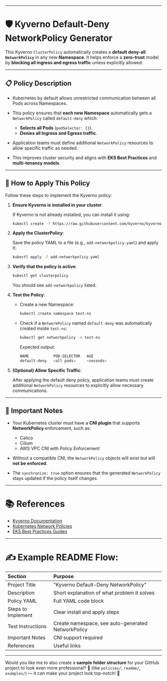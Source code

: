 
---

# 🛡️ Kyverno Default-Deny NetworkPolicy Generator

This Kyverno `ClusterPolicy` automatically creates a **default deny-all `NetworkPolicy`** in any new **Namespace**.
It helps enforce a **zero-trust** model by **blocking all ingress and egress traffic** unless explicitly allowed.

---

## 📋 Policy Description

* Kubernetes by default allows unrestricted communication between all Pods across Namespaces.
* This policy ensures that **each new Namespace** automatically gets a `NetworkPolicy` called `default-deny` which:

  * **Selects all Pods** (`podSelector: {}`).
  * **Denies all Ingress and Egress traffic**.
* Application teams must define additional `NetworkPolicy` resources to allow specific traffic as needed.
* This improves cluster security and aligns with **EKS Best Practices** and **multi-tenancy models**.


---

## 🚀 How to Apply This Policy

Follow these steps to implement the Kyverno policy:

1. **Ensure Kyverno is installed in your cluster**:

   If Kyverno is not already installed, you can install it using:

   ```bash
   kubectl create -f https://raw.githubusercontent.com/kyverno/kyverno/main/config/install.yaml
   ```

2. **Apply the ClusterPolicy**:

   Save the policy YAML to a file (e.g., `add-networkpolicy.yaml`) and apply it:

   ```bash
   kubectl apply -f add-networkpolicy.yaml
   ```

3. **Verify that the policy is active**:

   ```bash
   kubectl get clusterpolicy
   ```

   You should see `add-networkpolicy` listed.

4. **Test the Policy**:

   * Create a new Namespace:

     ```bash
     kubectl create namespace test-ns
     ```

   * Check if a `NetworkPolicy` named `default-deny` was automatically created inside `test-ns`:

     ```bash
     kubectl get networkpolicy -n test-ns
     ```

     Expected output:

     ```bash
     NAME           POD-SELECTOR   AGE
     default-deny   <all pods>     <seconds>
     ```

5. **(Optional) Allow Specific Traffic**:

   After applying the default deny policy, application teams must create additional `NetworkPolicy` resources to explicitly allow necessary communications.

---

## 📢 Important Notes

* Your Kubernetes cluster must have a **CNI plugin** that supports **NetworkPolicy** enforcement, such as:

  * Calico
  * Cilium
  * AWS VPC CNI with Policy Enforcement
* Without a compatible CNI, the `NetworkPolicy` objects will exist but will **not be enforced**.
* The `synchronize: true` option ensures that the generated `NetworkPolicy` stays updated if the policy itself changes.

---

# 📚 References

* [Kyverno Documentation](https://kyverno.io/docs/)
* [Kubernetes Network Policies](https://kubernetes.io/docs/concepts/services-networking/network-policies/)
* [EKS Best Practices Guides](https://aws.github.io/aws-eks-best-practices/networking/network-policies/)

---

# ✍️ Example README Flow:

| Section            | Purpose                                            |
| :----------------- | :------------------------------------------------- |
| Project Title      | "Kyverno Default-Deny NetworkPolicy"               |
| Description        | Short explanation of what problem it solves        |
| Policy YAML        | Full YAML code block                               |
| Steps to Implement | Clear install and apply steps                      |
| Test Instructions  | Create namespace, see auto-generated NetworkPolicy |
| Important Notes    | CNI support required                               |
| References         | Useful links                                       |

---

Would you like me to also create a **sample folder structure** for your GitHub project to look even more professional? 📁 (like `policies/`, `readme/`, `examples/`) — it can make your project look top-notch! 🚀
